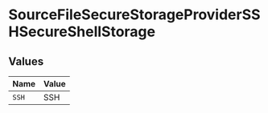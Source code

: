 # SourceFileSecureStorageProviderSSHSecureShellStorage


## Values

| Name  | Value |
| ----- | ----- |
| `SSH` | SSH   |